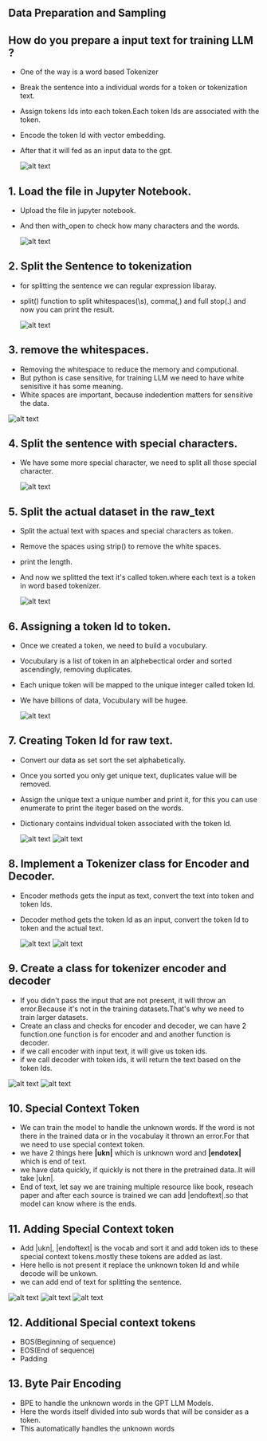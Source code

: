 ## Data Preparation and Sampling

## How do you prepare a input text for training LLM ?

- One of the way is a word based Tokenizer
- Break the sentence into a individual words for a token or tokenization text.
- Assign tokens Ids into each token.Each token Ids are associated with the token.
- Encode the token Id with vector embedding.
- After that it will fed as an input data to the gpt.

    ![alt text](../Images/tokenEmbedding.png)


## 1. Load the file in Jupyter Notebook.

- Upload the file in jupyter notebook.
- And then with_open to check how many characters and the words.

    ![alt text](../Images/loadFile.png)

## 2. Split the Sentence to tokenization

- for splitting the sentence we can regular expression libaray.
- split() function to split whitespaces(\s), comma(,) and full stop(.) and now you can print the result.

    ![alt text](../Images/splitSentence.png)

## 3. remove the whitespaces.

- Removing the whitespace to reduce the memory and computional.
- But python is case sensitive, for training LLM we need to have white senisitive it has some meaning.
- White spaces are important, because indedention matters for sensitive the data.

![alt text](../Images/whitespace.png)

## 4. Split the sentence with special characters.

- We have some more special character, we need to split all those special character.

    ![alt text](../Images/removeSpecial.png)

## 5. Split the actual dataset in the raw_text

- Split the actual text with spaces and special characters as token.
- Remove the spaces using strip() to remove the white spaces.
- print the length.
- And now we splitted the text it's called token.where each text is a token in word based tokenizer.

    ![alt text](../Images/ActualSplitData.png)

## 6. Assigning a token Id to token.

- Once we created a token, we need to build a vocubulary.
- Vocubulary is a list of token in an alphebectical order and sorted ascendingly, removing duplicates.
- Each unique token will be mapped to the unique integer called token Id.
- We have billions of data, Vocubulary will be hugee.

    ![alt text](../Images/AssigntokenIdToken.png)

## 7. Creating Token Id for raw text.

- Convert our data as set sort the set alphabetically.
- Once you sorted you only get unique text, duplicates value will be removed.
- Assign the unique text a unique number and print it, for this you can use enumerate to print the iteger based on the words.
- Dictionary contains indvidual token associated with the token Id.

  ![alt text](../Images/sort.png)
  ![alt text](../Images/unique.png)

## 8. Implement a Tokenizer class for Encoder and Decoder.

- Encoder methods gets the input as text, convert the text into token and token Ids.
- Decoder method gets the token Id as an input, convert the token Id to token and the actual text.

    ![alt text](../Images/tokenEncode.png)
    ![alt text](../Images/tokenDecoder.png) 

## 9. Create a class for tokenizer encoder and decoder

- If you didn't pass the input that are not present, it will throw an error.Because it's not in the training datasets.That's why we need to train larger datasets.
- Create an class and checks for encoder and decoder, we can have 2 function.one function is for encoder and and another function is decoder.
- if we call encoder with input text, it will give us token ids.
- if we call decoder with token ids, it will return the text based on the token Ids.

![alt text](../Images/classEncoderDecoder.png)
![alt text](../Images/encoderDecoderOut.png)

## 10. Special Context Token

- We can train the model to handle the unknown words. If the word is not there in the trained data or in the vocabulay it thrown an error.For that we need to use special context token.
- we have 2 things here **|ukn|** which is unknown word and **|endotex|** which is end of text.
- we have data quickly, if quickly is not there in the pretrained data..It will take |ukn|.
- End of text, let say we are training multiple resource like book, reseach paper and after each source is trained we can add |endoftext|.so that model can know where is the ends.

## 11. Adding Special Context token

- Add |ukn|, |endoftext| is the vocab and sort it and add token ids to these special context tokens.mostly these tokens are added as last.
- Here hello is not present it replace the unknown token Id and while decode will be unkown.
- we can add end of text for splitting the sentence.

![alt text](../Images/specialToken1.png)
![alt text](../Images/specialToken2.png)
![alt text](../Images/specialToken3.png)

## 12. Additional Special context tokens

- BOS(Beginning of sequence)
- EOS(End of sequence)
- Padding

## 13. Byte Pair Encoding

- BPE to handle the unknown words in the GPT LLM Models.
- Here the words itself divided into sub words that will be consider as a token.
- This automatically handles the unknown words
